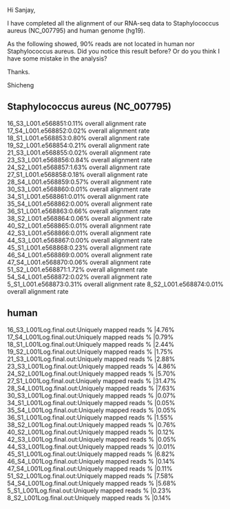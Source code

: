 Hi Sanjay, 

I have completed all the alignment of our RNA-seq data to Staphylococcus aureus (NC_007795)  and human genome (hg19). 

As the following showed, 90% reads are not located in human nor Staphylococcus aureus. Did you notice this result before? Or do you think I have some mistake in the analysis? 

Thanks. 

Shicheng


## Staphylococcus aureus (NC_007795)  

16_S3_L001.e568851:0.11% overall alignment rate
17_S4_L001.e568852:0.02% overall alignment rate
18_S1_L001.e568853:0.80% overall alignment rate
19_S2_L001.e568854:0.21% overall alignment rate
21_S3_L001.e568855:0.02% overall alignment rate
23_S3_L001.e568856:0.84% overall alignment rate
24_S2_L001.e568857:1.63% overall alignment rate
27_S1_L001.e568858:0.18% overall alignment rate
28_S4_L001.e568859:0.57% overall alignment rate
30_S3_L001.e568860:0.01% overall alignment rate
34_S1_L001.e568861:0.01% overall alignment rate
35_S4_L001.e568862:0.00% overall alignment rate
36_S1_L001.e568863:0.66% overall alignment rate
38_S2_L001.e568864:0.06% overall alignment rate
40_S2_L001.e568865:0.01% overall alignment rate
42_S3_L001.e568866:0.01% overall alignment rate
44_S3_L001.e568867:0.00% overall alignment rate
45_S1_L001.e568868:0.23% overall alignment rate
46_S4_L001.e568869:0.00% overall alignment rate
47_S4_L001.e568870:0.06% overall alignment rate
51_S2_L001.e568871:1.72% overall alignment rate
54_S4_L001.e568872:0.02% overall alignment rate
5_S1_L001.e568873:0.31% overall alignment rate
8_S2_L001.e568874:0.01% overall alignment rate

## human 

16_S3_L001Log.final.out:Uniquely mapped reads % |4.76%
17_S4_L001Log.final.out:Uniquely mapped reads % |0.79%
18_S1_L001Log.final.out:Uniquely mapped reads % |2.44%
19_S2_L001Log.final.out:Uniquely mapped reads % |1.75%
21_S3_L001Log.final.out:Uniquely mapped reads % |2.88%
23_S3_L001Log.final.out:Uniquely mapped reads % |4.86%
24_S2_L001Log.final.out:Uniquely mapped reads % |5.70%
27_S1_L001Log.final.out:Uniquely mapped reads % |31.47%
28_S4_L001Log.final.out:Uniquely mapped reads % |7.63%
30_S3_L001Log.final.out:Uniquely mapped reads % |0.07%
34_S1_L001Log.final.out:Uniquely mapped reads % |0.05%
35_S4_L001Log.final.out:Uniquely mapped reads % |0.05%
36_S1_L001Log.final.out:Uniquely mapped reads % |1.55%
38_S2_L001Log.final.out:Uniquely mapped reads % |0.76%
40_S2_L001Log.final.out:Uniquely mapped reads % |0.12%
42_S3_L001Log.final.out:Uniquely mapped reads % |0.05%
44_S3_L001Log.final.out:Uniquely mapped reads % |0.01%
45_S1_L001Log.final.out:Uniquely mapped reads % |6.82%
46_S4_L001Log.final.out:Uniquely mapped reads % |0.14%
47_S4_L001Log.final.out:Uniquely mapped reads % |0.11%
51_S2_L001Log.final.out:Uniquely mapped reads % |7.58%
54_S4_L001Log.final.out:Uniquely mapped reads % |5.68%
5_S1_L001Log.final.out:Uniquely mapped reads % |0.23%
8_S2_L001Log.final.out:Uniquely mapped reads % |0.14%
